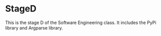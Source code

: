 # StageD

This is the stage D of the Software Engineering class.
It includes the PyPi library and Argparse library.

